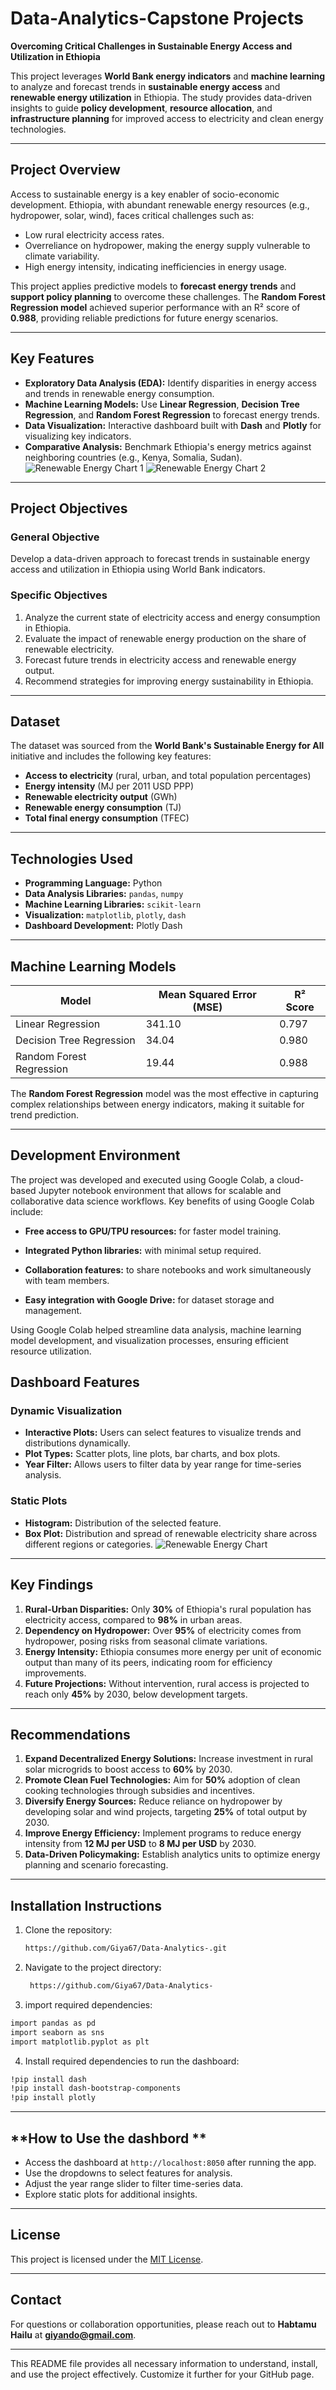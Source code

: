# Data-Analytics-Capstone Projects

**Overcoming Critical Challenges in Sustainable Energy Access and Utilization in Ethiopia**

This project leverages **World Bank energy indicators** and **machine learning** to analyze and forecast trends in **sustainable energy access** and **renewable energy utilization** in Ethiopia. The study provides data-driven insights to guide **policy development**, **resource allocation**, and **infrastructure planning** for improved access to electricity and clean energy technologies.

---

## **Project Overview**

Access to sustainable energy is a key enabler of socio-economic development. Ethiopia, with abundant renewable energy resources (e.g., hydropower, solar, wind), faces critical challenges such as:

- Low rural electricity access rates.
- Overreliance on hydropower, making the energy supply vulnerable to climate variability.
- High energy intensity, indicating inefficiencies in energy usage.
  
This project applies predictive models to **forecast energy trends** and **support policy planning** to overcome these challenges. The **Random Forest Regression model** achieved superior performance with an R² score of **0.988**, providing reliable predictions for future energy scenarios.

---

## **Key Features**

- **Exploratory Data Analysis (EDA):** Identify disparities in energy access and trends in renewable energy consumption.
- **Machine Learning Models:** Use **Linear Regression**, **Decision Tree Regression**, and **Random Forest Regression** to forecast energy trends.
- **Data Visualization:** Interactive dashboard built with **Dash** and **Plotly** for visualizing key indicators.
- **Comparative Analysis:** Benchmark Ethiopia's energy metrics against neighboring countries (e.g., Kenya, Somalia, Sudan).
![Renewable Energy Chart 1](https://drive.google.com/uc?export=download&id=15N9ILrCh8J8c7_5JtlHHAE0bm0vgfynG)
![Renewable Energy Chart 2](https://drive.google.com/uc?export=download&id=1g6PiD1QDPNtX-rXId6rmqEOGLELLo_lb)

---

## **Project Objectives**

### **General Objective**
Develop a data-driven approach to forecast trends in sustainable energy access and utilization in Ethiopia using World Bank indicators.

### **Specific Objectives**
1. Analyze the current state of electricity access and energy consumption in Ethiopia.
2. Evaluate the impact of renewable energy production on the share of renewable electricity.
3. Forecast future trends in electricity access and renewable energy output.
4. Recommend strategies for improving energy sustainability in Ethiopia.

---

## **Dataset**

The dataset was sourced from the **World Bank's Sustainable Energy for All** initiative and includes the following key features:
- **Access to electricity** (rural, urban, and total population percentages)
- **Energy intensity** (MJ per 2011 USD PPP)
- **Renewable electricity output** (GWh)
- **Renewable energy consumption** (TJ)
- **Total final energy consumption** (TFEC)

---

## **Technologies Used**

- **Programming Language:** Python  
- **Data Analysis Libraries:** `pandas`, `numpy`  
- **Machine Learning Libraries:** `scikit-learn`  
- **Visualization:** `matplotlib`, `plotly`, `dash`  
- **Dashboard Development:** Plotly Dash  

---


## **Machine Learning Models**

| Model                    | Mean Squared Error (MSE) | R² Score |
|--------------------------|---------------------------|-----------|
| Linear Regression         | 341.10                    | 0.797     |
| Decision Tree Regression  | 34.04                     | 0.980     |
| Random Forest Regression  | 19.44                     | 0.988     |

The **Random Forest Regression** model was the most effective in capturing complex relationships between energy indicators, making it suitable for trend prediction.

---
## **Development Environment**
The project was developed and executed using Google Colab, a cloud-based Jupyter notebook environment that allows for scalable and collaborative data science workflows. Key benefits of using Google Colab include:

- **Free access to GPU/TPU resources:** for faster model training.

- **Integrated Python libraries:** with minimal setup required.

- **Collaboration features:** to share notebooks and work simultaneously with team members.

- **Easy integration with Google Drive:** for dataset storage and management.

Using Google Colab helped streamline data analysis, machine learning model development, and visualization processes, ensuring efficient resource utilization.

## **Dashboard Features**

### **Dynamic Visualization**
- **Interactive Plots:** Users can select features to visualize trends and distributions dynamically.
- **Plot Types:** Scatter plots, line plots, bar charts, and box plots.
- **Year Filter:** Allows users to filter data by year range for time-series analysis.

### **Static Plots**
- **Histogram:** Distribution of the selected feature.
- **Box Plot:** Distribution and spread of renewable electricity share across different regions or categories.
![Renewable Energy Chart](https://drive.google.com/uc?export=view&id=1_wEjmd7IpMHkY1rNYc-_c07lRUeBHfIg)

---

## **Key Findings**

1. **Rural-Urban Disparities:** Only **30%** of Ethiopia's rural population has electricity access, compared to **98%** in urban areas.
2. **Dependency on Hydropower:** Over **95%** of electricity comes from hydropower, posing risks from seasonal climate variations.
3. **Energy Intensity:** Ethiopia consumes more energy per unit of economic output than many of its peers, indicating room for efficiency improvements.
4. **Future Projections:** Without intervention, rural access is projected to reach only **45%** by 2030, below development targets.

---

## **Recommendations**

1. **Expand Decentralized Energy Solutions:** Increase investment in rural solar microgrids to boost access to **60%** by 2030.
2. **Promote Clean Fuel Technologies:** Aim for **50%** adoption of clean cooking technologies through subsidies and incentives.
3. **Diversify Energy Sources:** Reduce reliance on hydropower by developing solar and wind projects, targeting **25%** of total output by 2030.
4. **Improve Energy Efficiency:** Implement programs to reduce energy intensity from **12 MJ per USD** to **8 MJ per USD** by 2030.
5. **Data-Driven Policymaking:** Establish analytics units to optimize energy planning and scenario forecasting.

---

## **Installation Instructions**

1. Clone the repository:
   
   ```bash
   https://github.com/Giya67/Data-Analytics-.git
   ```
3. Navigate to the project directory:
   
   ```bash
    https://github.com/Giya67/Data-Analytics-
   ```
4. import required dependencies:
   
```bash
import pandas as pd
import seaborn as sns
import matplotlib.pyplot as plt
 ```
4. Install required dependencies to run the dashboard:
   
```bash
!pip install dash
!pip install dash-bootstrap-components
!pip install plotly
```

---

## **How to Use the dashbord **

- Access the dashboard at `http://localhost:8050` after running the app.
- Use the dropdowns to select features for analysis.
- Adjust the year range slider to filter time-series data.
- Explore static plots for additional insights.

---

## **License**

This project is licensed under the [MIT License](LICENSE).

---

## **Contact**

For questions or collaboration opportunities, please reach out to **Habtamu Hailu** at **giyando@gmail.com**.

---

This README file provides all necessary information to understand, install, and use the project effectively. Customize it further for your GitHub page.

